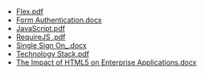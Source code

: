 <!--
title: Web General
date: 2016-11-19 20:19:35
tags:
- Web
- Flex
- JavaScript
-->
* [Flex.pdf](https://github.com/zhuzhigao/PersonalMaterials/raw/master/WebGeneral/Flex.pdf)
* [Form Authentication.docx](https://github.com/zhuzhigao/PersonalMaterials/raw/master/WebGeneral/Form%20Authentication.docx)
* [JavaScript.pdf](https://github.com/zhuzhigao/PersonalMaterials/raw/master/WebGeneral/JavaScript.pdf)
* [RequireJS .pdf](https://github.com/zhuzhigao/PersonalMaterials/raw/master/WebGeneral/RequireJS%20.pdf)
* [Single Sign On_.docx](https://github.com/zhuzhigao/PersonalMaterials/raw/master/WebGeneral/Single%20Sign%20On_.docx)
* [Technology Stack.pdf](https://github.com/zhuzhigao/PersonalMaterials/raw/master/WebGeneral/Technology%20Stack.pdf)
* [The Impact of HTML5 on Enterprise Applications.docx](https://github.com/zhuzhigao/PersonalMaterials/raw/master/WebGeneral/The%20Impact%20of%20HTML5%20on%20Enterprise%20Applications.docx)
<!-- more -->
